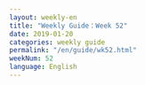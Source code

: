```yaml
---
layout: weekly-en
title: "Weekly Guide：Week 52"
date: 2019-01-20
categories: weekly guide
permalink: "/en/guide/wk52.html"
weekNum: 52
language: English
---
```

